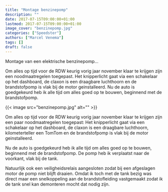 ```yaml
---
title: "Montage benzinepomp"
description: ""
date: 2017-07-15T09:00:00+01:00
lastmod: 2017-07-15T09:00:00+01:00
image_cover: "benzinepomp.jpg"
categories: ["Speedster"]
authors: ["Marcel Venema"] 
tags: []
draft: false
---
```


Montage van een elektrische benzinepomp...

 Om alles op tijd voor de RDW keurig vorig jaar november klaar te krijgen zijn een noodmaatregelen toegepast. Het knipperlicht gaat via een schakelaar op het dashboard, de claxon is een draagbare luchthoorn en de brandstofpomp is vlak bij de motor geinstalleerd. Nu de auto is goedgekeurd heb ik alle tijd om alles goed op te bouwen, beginnend met de brandstofpomp. 

<!--more-->
{{< image src="benzinepomp.jpg" alt="" >}}

Om alles op tijd voor de RDW keurig vorig jaar november klaar te krijgen zijn een paar noodmaatregelen toegepast: Het knipperlicht gaat via een schakelaar op het dashboard, de claxon is een draagbare luchthoorn, kilometerteller een TomTom en de brandstofpomp is vlak bij de motor geinstalleerd.

Nu de auto is goedgekeurd heb ik alle tijd om alles goed op te bouwen, beginnend met de brandstofpomp. De pomp heb ik verplaatst naar de voorkant, vlak bij de tank. 

Natuurlijk ook een veiligheidsrelais aangesloten zodat bij een afgeslagen motor de pomp niet blijft draaien. Omdat ik toch met de tank bezig was direct maar een snelkoppeling aan de brandstofleiding vastgemaakt zodat ik de tank snel kan demonteren mocht dat nodig zijn.

&nbsp;  
